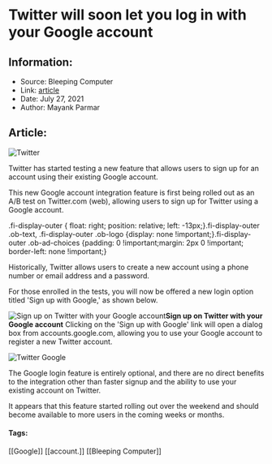 # Twitter will soon let you log in with your Google account
### 

## Information:
+ Source: Bleeping Computer
+ Link: [article](https://www.bleepingcomputer.com/news/technology/twitter-will-soon-let-you-log-in-with-your-google-account/)
+ Date: July 27, 2021
+ Author: Mayank Parmar


## Article:
![Twitter](https://www.bleepstatic.com/content/hl-images/2021/03/16/Twitter.jpg)


Twitter has started testing a new feature that allows users to sign up for an account using their existing Google account.


This new Google account integration feature is first being rolled out as an A/B test on Twitter.com (web), allowing users to sign up for Twitter using a Google account.


.fi-display-outer { float: right; position: relative; left: -13px;}.fi-display-outer .ob-text, .fi-display-outer .ob-logo {display: none !important;}.fi-display-outer .ob-ad-choices {padding: 0 !important;margin: 2px 0 !important; border-left: none !important;}


Historically, Twitter allows users to create a new account using a phone number or email address and a password.


For those enrolled in the tests, you will now be offered a new login option titled 'Sign up with Google,' as shown below.



![Sign up on Twitter with your Google account](https://www.bleepstatic.com/images/news/u/1097497/Windows-10/Twitter-Google.jpg)**Sign up on Twitter with your Google account**
Clicking on the 'Sign up with Google' link will open a dialog box from accounts.google.com, allowing you to use your Google account to register a new Twitter account.


![Twitter Google](https://www.bleepstatic.com/images/news/u/1097497/Tech/Google-Twitter.jpg)


The Google login feature is entirely optional, and there are no direct benefits to the integration other than faster signup and the ability to use your existing account on Twitter.


It appears that this feature started rolling out over the weekend and should become available to more users in the coming weeks or months.




#### Tags:
[[Google]] [[account.]] [[Bleeping Computer]]
